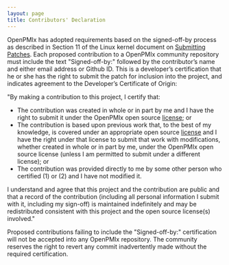 ```yaml
---
layout: page
title: Contributors' Declaration
---
```


OpenPMIx has adopted requirements based on the signed-off-by process as
described in Section 11 of the Linux kernel document on [Submitting
Patches](https://www.kernel.org/doc/html/latest/process/submitting-patches.html).
Each proposed contribution to a OpenPMIx community repository must include the
text "Signed-off-by:" followed by the contributor’s name and either email
address or Github ID. This is a developer’s certification that he or she has
the right to submit the patch for inclusion into the project, and indicates
agreement to the Developer’s Certificate of Origin:

"By making a contribution to this project, I certify that:

 - The contribution was created in whole or in part by me and I have the
   right to submit it under the OpenPMIx open source
   [license](https://github.com/openpmix/openpmix/blob/master/LICENSE); or
 - The contribution is based upon previous work that, to the best of my
   knowledge, is covered under an appropriate open source
   [license](https://github.com/openpmix/openpmix/blob/master/LICENSE) and I have
   the right under that license to submit that work with modifications,
   whether created in whole or in part by me, under the OpenPMIx open source
   license (unless I am permitted to submit under a different license); or
 - The contribution was provided directly to me by some other person who
   certified (1) or (2) and I have not modified it.

I understand and agree that this project and the contribution are public and
that a record of the contribution (including all personal information I
submit with it, including my sign-off) is maintained indefinitely and may be
redistributed consistent with this project and the open source license(s)
involved."

Proposed contributions failing to include the "Signed-off-by:" certification
will not be accepted into any OpenPMIx repository. The community reserves the
right to revert any commit inadvertently made without the required
certification.

